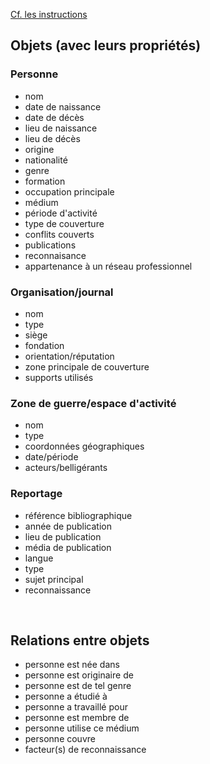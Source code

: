 
[Cf. les instructions](Catalogue-des-informations-instructions)

##  Objets (avec leurs propriétés)



### Personne
- nom
- date de naissance
- date de décès
- lieu de naissance
- lieu de décès
- origine
- nationalité
- genre
- formation
- occupation principale 
- médium 
- période d'activité 
- type de couverture
- conflits couverts
- publications
- reconnaisance
- appartenance à un réseau professionnel


### Organisation/journal
- nom
- type
- siège
- fondation
- orientation/réputation
- zone principale de couverture
- supports utilisés


### Zone de guerre/espace d'activité
- nom
- type
- coordonnées géographiques
- date/période
- acteurs/belligérants

### Reportage
- référence bibliographique
- année de publication
- lieu de publication
- média de publication
- langue
- type 
- sujet principal
- reconnaissance


<br/>

## Relations entre objets
- personne est née dans 
- personne est originaire de 
- personne est de tel genre
- personne a étudié à 
- personne a travaillé pour 
- personne est membre de 
- personne utilise ce médium
- personne couvre 
- facteur(s) de reconnaissance 